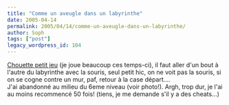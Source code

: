```yaml
---
title: "Comme un aveugle dans un labyrinthe"
date: 2005-04-14
permalink: 2005/04/14/comme-un-aveugle-dans-un-labyrinthe/
author: Soph
tags: ["post"]
legacy_wordpress_id: 104
---
```


[Chouette petit jeu](http://www.ebaumsworld.com/invisiblemouse.html) (je joue beaucoup ces temps-ci), il faut aller d'un bout à l'autre du labyrinthe avec la souris, seul petit hic, on ne voit pas la souris, si on se cogne contre un mur, paf, retour à la case départ....<br />
J'ai abandonné au milieu du 6eme niveau (voir photo!). Argh, trop dur, je l'ai au moins recommencé 50 fois! (tiens, je me demande s'il y a des cheats...)

[<img src="https://64k.be/wp-content/uploads/2006/laby.JPG" alt="" />](http://www.ebaumsworld.com/invisiblemouse.html)

<!-- excerpt -->
